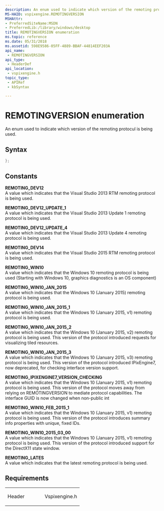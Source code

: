 ```yaml
---
description: An enum used to indicate which version of the remoting protocul is being used.
MS-HAID: vspixengine.REMOTINGVERSION
MSHAttr:
- PreferredSiteName:MSDN
- PreferredLib:/library/windows/desktop
title: REMOTINGVERSION enumeration
ms.topic: reference
ms.date: 05/31/2018
ms.assetid: 598E9586-05FF-4889-BBAF-44814EEF203A
api_name: 
 - REMOTINGVERSION
api_type: 
 - HeaderDef
api_location: 
 - vspixengine.h
topic_type: 
 - APIRef
 - kbSyntax

---
```


# <span id="vspixengine.remotingversion"></span>REMOTINGVERSION enumeration

An enum used to indicate which version of the remoting protocul is being used.

## Syntax


```C++
};
```

## Constants

<span id="REMOTING_DEV12"></span><span id="remoting_dev12"></span>**REMOTING\_DEV12**  
A value which indicates that the Visual Studio 2013 RTM remoting protocol is being used.

<span id="REMOTING_DEV12_UPDATE_1"></span><span id="remoting_dev12_update_1"></span>**REMOTING\_DEV12\_UPDATE\_1**  
A value which indicates that the Visual Studio 2013 Update 1 remoting protocol is being used.

<span id="REMOTING_DEV12_UPDATE_4"></span><span id="remoting_dev12_update_4"></span>**REMOTING\_DEV12\_UPDATE\_4**  
A value which indicates that the Visual Studio 2013 Update 4 remoting protocol is being used.

<span id="REMOTING_DEV14"></span><span id="remoting_dev14"></span>**REMOTING\_DEV14**  
A value which indicates that the Visual Studio 2015 RTM remoting protocol is being used.

<span id="REMOTING_WIN10"></span><span id="remoting_win10"></span>**REMOTING\_WIN10**  
A value which indicates that the Windows 10 remoting protocol is being used (Starting with Windows 10, graphics diagnostics is an OS component)

<span id="REMOTING_WIN10_JAN_2015"></span><span id="remoting_win10_jan_2015"></span>**REMOTING\_WIN10\_JAN\_2015**  
A value which indicates that the Windows 10 (January 2015) remoting protocol is being used.

<span id="REMOTING_WIN10_JAN_2015_1"></span><span id="remoting_win10_jan_2015_1"></span>**REMOTING\_WIN10\_JAN\_2015\_1**  
A value which indicates that the Windows 10 (January 2015, v1) remoting protocol is being used.

<span id="REMOTING_WIN10_JAN_2015_2"></span><span id="remoting_win10_jan_2015_2"></span>**REMOTING\_WIN10\_JAN\_2015\_2**  
A value which indicates that the Windows 10 (January 2015, v2) remoting protocol is being used. This version of the protocol introduced requests for visualizing tiled resources.

<span id="REMOTING_WIN10_JAN_2015_3"></span><span id="remoting_win10_jan_2015_3"></span>**REMOTING\_WIN10\_JAN\_2015\_3**  
A value which indicates that the Windows 10 (January 2015, v3) remoting protocol is being used. This version of the protocol introduced IPixEngine7, now deprecated, for checking interface version support.

<span id="REMOTING_IPIXENGINE7_VERSION_CHECKING"></span><span id="remoting_ipixengine7_version_checking"></span>**REMOTING\_IPIXENGINE7\_VERSION\_CHECKING**  
A value which indicates that the Windows 10 (January 2015, v1) remoting protocol is being used. This version of the protocol moves away from relying on REMOTINGVERSION to mediate protocol capabilities. The interface GUID is now changed when non-public int

<span id="REMOTING_WIN10_FEB_2015_1"></span><span id="remoting_win10_feb_2015_1"></span>**REMOTING\_WIN10\_FEB\_2015\_1**  
A value which indicates that the Windows 10 (January 2015, v1) remoting protocol is being used. This version of the protocol introduces summary info properties with unique, fixed IDs.

<span id="REMOTING_WIN10_2015_03_00"></span><span id="remoting_win10_2015_03_00"></span>**REMOTING\_WIN10\_2015\_03\_00**  
A value which indicates that the Windows 10 (January 2015, v1) remoting protocol is being used. This version of the protocol introduced support for the DirectX11 state window.

<span id="REMOTING_LATES"></span><span id="remoting_lates"></span>**REMOTING\_LATES**  
A value which indicates that the latest remoting protocol is being used.

## Requirements

<table><colgroup><col style="width: 50%" /><col style="width: 50%" /></colgroup><tbody><tr class="odd"><td><p>Header</p></td><td>Vspixengine.h</td></tr></tbody></table>

 

 



